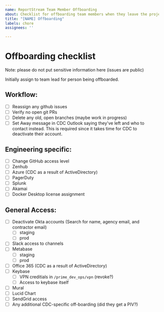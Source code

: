 ```yaml
---
name: ReportStream Team Member Offboarding
about: Checklist for offboarding team members when they leave the project.
title: "[NAME] Offboarding"
labels: chore
assignees: ''

---
```


# Offboarding checklist

Note: please do not put sensitive information here (issues are public)

Initially assign to team lead for person being offboarded.

## Workflow:
- [ ] Reassign any github issues
- [ ] Verify no open git PRs
- [ ] Delete any old, open branches (maybe work in progress)
- [ ] Set Away message in CDC Outlook saying they've left and who to contact instead. 
This is required since it takes time for CDC to deactivate their account.

## Engineering specific:
- [ ] Change GitHub access level
- [ ] Zenhub
- [ ] Azure (CDC as a result of ActiveDirectory)
- [ ] PagerDuty
- [ ] Splunk
- [ ] Akamai
- [ ] Docker Desktop license assignment

## General Access:
- [ ] Deactivate Okta accounts (Search for name, agency email, and contractor email)
  - [ ] staging
  - [ ] prod
- [ ] Slack access to channels
- [ ] Metabase
  - [ ] staging
  - [ ] prod
- [ ] Office 365 (CDC as a result of ActiveDirectory)
- [ ] Keybase
  - [ ] VPN creditials in `/prime_dev_ops/vpn` (revoke?)
  - [ ] Access to keybase itself
- [ ] Mural
- [ ] Lucid Chart
- [ ] SendGrid access
- [ ] Any additional CDC-specific off-boarding (did they get a PIV?)
